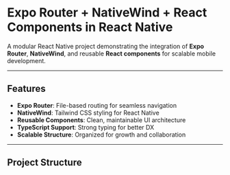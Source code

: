 #  Expo Router + NativeWind + React Components in React Native

A modular React Native project demonstrating the integration of **Expo Router**, **NativeWind**, and reusable **React components** for scalable mobile development.

---

##  Features

- **Expo Router**: File-based routing for seamless navigation
- **NativeWind**: Tailwind CSS styling for React Native
- **Reusable Components**: Clean, maintainable UI architecture
- **TypeScript Support**: Strong typing for better DX
- **Scalable Structure**: Organized for growth and collaboration

---

## Project Structure

